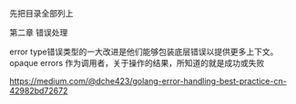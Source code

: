 先把目录全部列上

第二章 错误处理


error type错误类型的一大改进是他们能够包装底层错误以提供更多上下文。
opaque errors 作为调用者，关于操作的结果，所知道的就是成功或失败

https://medium.com/@dche423/golang-error-handling-best-practice-cn-42982bd72672